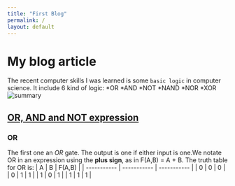 ```yaml
---
title: "First Blog"
permalink: /
layout: default
---
```


# My blog article


The recent computer skills I was learned is some `basic logic` in computer science.
It include 6 kind of logic:
*OR
*AND
*NOT
*NAND
*NOR
*XOR
![summary](https://facweb.cse.msu.edu/cbowen/cse320/circuit2/slides/Slide28.PNG)

## [OR, AND and NOT expression](https://facweb.cse.msu.edu/cbowen/cse320/circuit1/video/circuitsM.mp4)
### OR
The first one an *OR* gate. The output is one if either input is one.We notate OR in an expression using the **plus sign**, as in F(A,B) = A + B. The truth table for OR is:
|       A     |       B     |   F(A,B)    |
| ----------- | ----------- | ----------- |
|  0       |     0     |   0    |
|  0       |     1     |   1    |
|  1       |     0     |   1    |
|  1       |     1     |   1    |
